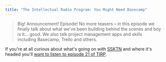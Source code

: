 ```yaml
---
title: "The Intellectual Radio Program: You Might Need Basecamp"
---
```

<blockquote><p>
  Big! Announcement! Episode! No more teasers – in this episode we finally talk about what we’ve been building behind the scenes and boy is it… good. We also talk project management apps and skills including Basecamp, Trello and others.
</p></blockquote>
<p>If you're at all curious about what's going on with <a href="https://www.ssktn.com/">SSKTN</a> and where it's headed you'll <a href="https://www.ssktn.com/tirp/21/">want to listen to episode 21 of TIRP</a>.</p>
